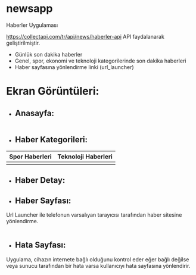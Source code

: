 # newsapp

Haberler Uygulaması

https://collectapi.com/tr/api/news/haberler-api API faydalanarak geliştirilmiştir.

- Günlük son dakika haberler
- Genel, spor, ekonomi ve teknoloji kategorilerinde son dakika haberleri
- Haber sayfasına yönlendirme linki (url_launcher)

# Ekran Görüntüleri:

- ## Anasayfa:

![]()

- ## Haber Kategorileri:

Spor Haberleri  |  Teknoloji Haberleri | 
:-------------------------:|:-------------------------:
![]()  |  ![]()

- ## Haber Detay:



- ## Haber Sayfası:

Url Launcher ile telefonun varsalıyan tarayıcısı tarafından haber sitesine yönlendirme.

![]()

- ## Hata Sayfası:

Uygulama, cihazın internete bağlı olduğunu kontrol eder eğer bağlı değilse veya sunucu tarafından bir hata varsa kullanıcıyı hata sayfasına yönlendirir.

![]()

